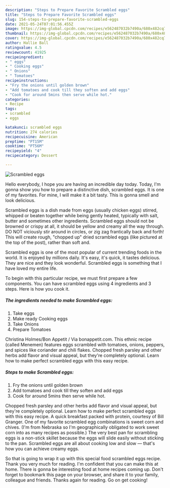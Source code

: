 ```yaml
---
description: "Steps to Prepare Favorite Scrambled eggs"
title: "Steps to Prepare Favorite Scrambled eggs"
slug: 154-steps-to-prepare-favorite-scrambled-eggs
date: 2021-05-24T07:01:56.455Z
image: https://img-global.cpcdn.com/recipes/e562487032b7490a/680x482cq70/scrambled-eggs-recipe-main-photo.jpg
thumbnail: https://img-global.cpcdn.com/recipes/e562487032b7490a/680x482cq70/scrambled-eggs-recipe-main-photo.jpg
cover: https://img-global.cpcdn.com/recipes/e562487032b7490a/680x482cq70/scrambled-eggs-recipe-main-photo.jpg
author: Hallie Ball
ratingvalue: 4.5
reviewcount: 41925
recipeingredient:
- " eggs"
- " Cooking eggs"
- " Onions"
- " Tomatoes"
recipeinstructions:
- "Fry the onions until golden brown"
- "Add tomatoes and cook till they soften and add eggs"
- "Cook for around 5mins then serve while hot."
categories:
- Recipe
tags:
- scrambled
- eggs

katakunci: scrambled eggs 
nutrition: 274 calories
recipecuisine: American
preptime: "PT15M"
cooktime: "PT56M"
recipeyield: "4"
recipecategory: Dessert

---
```



![Scrambled eggs](https://img-global.cpcdn.com/recipes/e562487032b7490a/680x482cq70/scrambled-eggs-recipe-main-photo.jpg)

Hello everybody, I hope you are having an incredible day today. Today, I'm gonna show you how to prepare a distinctive dish, scrambled eggs. It is one of my favorites. For mine, I will make it a bit tasty. This is gonna smell and look delicious.

Scrambled eggs is a dish made from eggs (usually chicken eggs) stirred, whipped or beaten together while being gently heated, typically with salt, butter and sometimes other ingredients. Scrambled eggs should not be browned or crispy at all, it should be yellow and creamy all the way through. DO NOT viciously stir around in circles, or zig zag frantically back and forth! This will create rough, &#34;chopped up&#34; dried scrambled eggs (like pictured at the top of the post), rather than soft and.

Scrambled eggs is one of the most popular of current trending foods in the world. It is enjoyed by millions daily. It's easy, it's quick, it tastes delicious. They are nice and they look wonderful. Scrambled eggs is something that I have loved my entire life.


To begin with this particular recipe, we must first prepare a few components. You can have scrambled eggs using 4 ingredients and 3 steps. Here is how you cook it.

<!--inarticleads1-->

##### The ingredients needed to make Scrambled eggs:

1. Take  eggs
1. Make ready  Cooking eggs
1. Take  Onions
1. Prepare  Tomatoes


Christina Holmes/Bon Appetit / Via bonappetit.com. This ethnic recipe (called Menemen) features eggs scrambled with tomatoes, onions, peppers, and spices like coriander and chili flakes. Chopped fresh parsley and other herbs add flavor and visual appeal, but they&#39;re completely optional. Learn how to make perfect scrambled eggs with this easy recipe. 

<!--inarticleads2-->

##### Steps to make Scrambled eggs:

1. Fry the onions until golden brown
1. Add tomatoes and cook till they soften and add eggs
1. Cook for around 5mins then serve while hot.


Chopped fresh parsley and other herbs add flavor and visual appeal, but they&#39;re completely optional. Learn how to make perfect scrambled eggs with this easy recipe. A quick breakfast packed with protein, courtesy of Bill Granger. One of my favorite scrambled egg combinations is sweet corn and chives. (I&#39;m from Nebraska so I&#39;m geographically obligated to work sweet corn into as many recipes as possible.) The very best pan for scrambling eggs is a non-stick skillet because the eggs will slide easily without sticking to the pan. Scrambled eggs are all about cooking low and slow — that&#39;s how you can achieve creamy eggs. 

So that is going to wrap it up with this special food scrambled eggs recipe. Thank you very much for reading. I'm confident that you can make this at home. There is gonna be interesting food at home recipes coming up. Don't forget to bookmark this page on your browser, and share it to your family, colleague and friends. Thanks again for reading. Go on get cooking!
